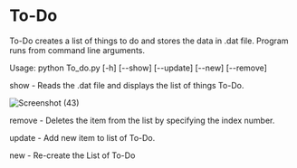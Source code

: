 # To-Do
To-Do creates a list of things to do and  stores the data in .dat file. 
Program runs from command line arguments.

Usage: python To_do.py [-h] [--show] [--update] [--new] [--remove]

show - Reads the .dat file and displays the list of things To-Do.

![Screenshot (43)](https://user-images.githubusercontent.com/34830693/81829324-673e0580-9558-11ea-8daa-5da4adf89da6.png)

remove - Deletes the item from the list by specifying the index number.

update - Add new item to list of To-Do.

new - Re-create the List of To-Do
